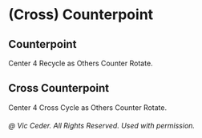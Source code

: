 # (Cross) Counterpoint

## Counterpoint

Center 4 Recycle as Others Counter Rotate.

## Cross Counterpoint

Center 4 Cross Cycle as Others Counter Rotate.

###### @ Vic Ceder. All Rights Reserved.  Used with permission.